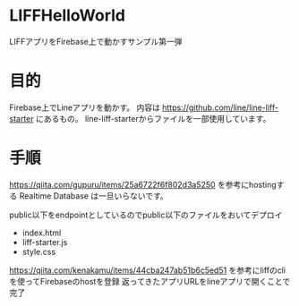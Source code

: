 # LIFFHelloWorld
LIFFアプリをFirebase上で動かすサンプル第一弾

# 目的
Firebase上でLineアプリを動かす。
内容は https://github.com/line/line-liff-starter にあるもの。
line-liff-starterからファイルを一部使用しています。

# 手順
https://qiita.com/gupuru/items/25a6722f6f802d3a5250 を参考にhostingする
Realtime Database は一旦いらないです。

public以下をendpointとしているのでpublic以下のファイルをおいてデプロイ
* index.html
* liff-starter.js
* style.css

https://qiita.com/kenakamu/items/44cba247ab51b6c5ed51 を参考にliffのcliを使ってFirebaseのhostを登録
返ってきたアプリURLをlineアプリで開くことで完了
